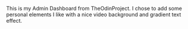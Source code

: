 This is my Admin Dashboard from TheOdinProject.
I chose to add some personal elements I like with a nice video background and gradient text effect.
